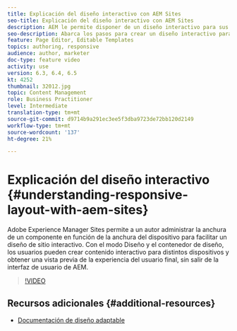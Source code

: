 ```yaml
---
title: Explicación del diseño interactivo con AEM Sites
seo-title: Explicación del diseño interactivo con AEM Sites
description: AEM le permite disponer de un diseño interactivo para sus páginas mediante el uso del componente Contenedor de diseño. Con el diseño interactivo, los autores de contenido pueden crear contenido interactivo para distintos dispositivos y previsualizar la experiencia del usuario final en AEM.
seo-description: Abarca los pasos para crear un diseño interactivo para diferentes dispositivos
feature: Page Editor, Editable Templates
topics: authoring, responsive
audience: author, marketer
doc-type: feature video
activity: use
version: 6.3, 6.4, 6.5
kt: 4252
thumbnail: 32012.jpg
topic: Content Management
role: Business Practitioner
level: Intermediate
translation-type: tm+mt
source-git-commit: d9714b9a291ec3ee5f3dba9723de72bb120d2149
workflow-type: tm+mt
source-wordcount: '137'
ht-degree: 21%

---
```



# Explicación del diseño interactivo {#understanding-responsive-layout-with-aem-sites}

Adobe Experience Manager Sites permite a un autor administrar la anchura de un componente en función de la anchura del dispositivo para facilitar un diseño de sitio interactivo. Con el modo Diseño y el contenedor de diseño, los usuarios pueden crear contenido interactivo para distintos dispositivos y obtener una vista previa de la experiencia del usuario final, sin salir de la interfaz de usuario de AEM.

>[!VIDEO](https://video.tv.adobe.com/v/32012?quality=12&learn=on)

## Recursos adicionales {#additional-resources}

* [Documentación de diseño adaptable](https://docs.adobe.com/content/help/es-ES/experience-manager-65/authoring/siteandpage/responsive-layout.html)
